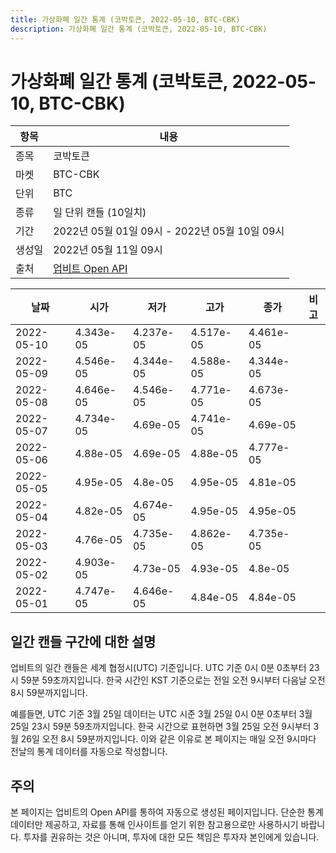 ```yaml
---
title: 가상화폐 일간 통계 (코박토큰, 2022-05-10, BTC-CBK)
description: 가상화폐 일간 통계 (코박토큰, 2022-05-10, BTC-CBK)
---
```



가상화폐 일간 통계 (코박토큰, 2022-05-10, BTC-CBK)
===

|항목|내용|
|--|--|
|종목|코박토큰|
|마켓|BTC-CBK|
|단위|BTC|
|종류|일 단위 캔들 (10일치)|
|기간|2022년 05월 01일 09시 - 2022년 05월 10일 09시|
|생성일|2022년 05월 11일 09시|
|출처|[업비트 Open API](https://docs.upbit.com)|


|날짜|시가|저가|고가|종가|비고|
|--|--|--|--|--|--|
|2022-05-10|4.343e-05|4.237e-05|4.517e-05|4.461e-05|    |
|2022-05-09|4.546e-05|4.344e-05|4.588e-05|4.344e-05|    |
|2022-05-08|4.646e-05|4.546e-05|4.771e-05|4.673e-05|    |
|2022-05-07|4.734e-05|4.69e-05|4.741e-05|4.69e-05|    |
|2022-05-06|4.88e-05|4.69e-05|4.88e-05|4.777e-05|    |
|2022-05-05|4.95e-05|4.8e-05|4.95e-05|4.81e-05|    |
|2022-05-04|4.82e-05|4.674e-05|4.95e-05|4.95e-05|    |
|2022-05-03|4.76e-05|4.735e-05|4.862e-05|4.735e-05|    |
|2022-05-02|4.903e-05|4.73e-05|4.93e-05|4.8e-05|    |
|2022-05-01|4.747e-05|4.646e-05|4.84e-05|4.84e-05|    |


일간 캔들 구간에 대한 설명
---


업비트의 일간 캔들은 세계 협정시(UTC) 기준입니다. 
UTC 기준 0시 0분 0초부터 23시 59분 59초까지입니다. 
한국 시간인 KST 기준으로는 전일 오전 9시부터 다음날 오전 8시 59분까지입니다. 


예를들면, UTC 기준 3월 25일 데이터는 UTC 시준 3월 25일 0시 0분 0초부터 3월 25일 23시 59분 59초까지입니다. 
한국 시간으로 표현하면 3월 25일 오전 9시부터 3월 26일 오전 8시 59분까지입니다. 
이와 같은 이유로 본 페이지는 매일 오전 9시마다 전날의 통계 데이터를 자동으로 작성합니다. 


주의
---


본 페이지는 업비트의 Open API를 통하여 자동으로 생성된 페이지입니다. 
단순한 통계 데이터만 제공하고, 자료를 통해 인사이트를 얻기 위한 참고용으로만 사용하시기 바랍니다. 
투자를 권유하는 것은 아니며, 투자에 대한 모든 책임은 투자자 본인에게 있습니다. 
